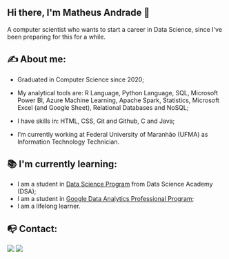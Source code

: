 ## Hi there, I'm Matheus Andrade 👋

A computer scientist who wants to start a career in Data Science, since I've been preparing for this for a while.




## :writing_hand: About me:

* Graduated in Computer Science since 2020;

* My analytical tools are: R Language, Python Language, SQL, Microsoft Power BI, Azure Machine Learning, Apache Spark, Statistics, Microsoft Excel (and Google Sheet), Relational Databases and NoSQL;

* I have skills in: HTML, CSS, Git and Github, C and Java;

* I’m currently working at Federal University of Maranhão (UFMA) as Information Technology Technician.

  


## :books: I'm currently learning:

* I am a student in [Data Science Program](https://www.datascienceacademy.com.br/bundle/formacao-cientista-de-dados) from Data Science Academy (DSA);
* I am a student in [Google Data Analytics Professional Program](https://www.coursera.org/professional-certificates/google-data-analytics);
* I am a lifelong learner.



## :mailbox_with_no_mail: Contact:

  [<img src="https://img.shields.io/badge/linkedin-%230077B5.svg?&style=for-the-badge&logo=linkedin&logoColor=white" />](https://www.linkedin.com/in/andradecmatheus/) [<img src = "https://img.shields.io/badge/instagram-%23E4405F.svg?&style=for-the-badge&logo=instagram&logoColor=white">](https://www.instagram.com/andradecmatheus/) 



